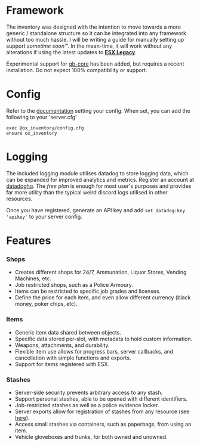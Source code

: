 

# Framework

The inventory was designed with the intention to move towards a more generic / standalone structure so it can be integrated into any framework without too much hassle. I will be writing a guide for manually setting up support _sometime soon™_. In the mean-time, it will work without any alterations if using the latest updates to **[ESX Legacy](https://github.com/esx-framework/esx-legacy)**.

Experimental support for [qb-core](https://github.com/qbcore-framework/qb-core) has been added, but requires a recent installation. Do not expect 100% compatibility or support.

# Config

Refer to the [documentation](https://overextended.github.io/docs/ox_inventory/) setting your config.
When set, you can add the following to your 'server.cfg'

```
exec @ox_inventory/config.cfg
ensure ox_inventory
```

# Logging

The included logging module utilises datadog to store logging data, which can be expanded for improved analytics and metrics. Register an account at [datadoghq](https://www.datadoghq.com/).
The _free plan_ is enough for most user's purposes and provides far more utility than the typical weird discord logs utilised in other resources.

Once you have registered, generate an API key and add `set datadog:key 'apikey'` to your server config.

# Features

### Shops

- Creates different shops for 24/7, Ammunation, Liquor Stores, Vending Machines, etc.
- Job restricted shops, such as a Police Armoury.
- Items can be restricted to specific job grades and licenses.
- Define the price for each item, and even allow different currency (black money, poker chips, etc).

### Items

- Generic item data shared between objects.
- Specific data stored per-slot, with metadata to hold custom information.
- Weapons, attachments, and durability.
- Flexible item use allows for progress bars, server callbacks, and cancellation with simple functions and exports.
- Support for items registered with ESX.

### Stashes

- Server-side security prevents arbitrary access to any stash.
- Support personal stashes, able to be opened with different identifiers.
- Job-restricted stashes as well as a police evidence locker.
- Server exports allow for registration of stashes from any resource (see [here](https://github.com/overextended/ox_inventory_examples/blob/main/server.lua)).
- Access small stashes via containers, such as paperbags, from using an item.
- Vehicle gloveboxes and trunks, for both owned and unowned.
